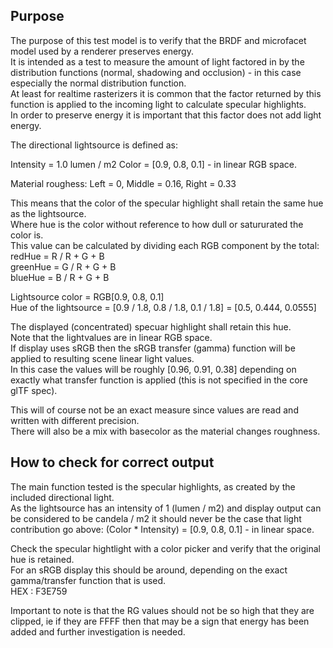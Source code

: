 ## Purpose

The purpose of this test model is to verify that the BRDF and microfacet model used by a renderer preserves energy.  
It is intended as a test to measure the amount of light factored in by the distribution functions (normal, shadowing and occlusion) - in this case especially the normal distribution function.  
At least for realtime rasterizers it is common that the factor returned by this function is applied to the incoming light to calculate specular highlights.  
In order to preserve energy it is important that this factor does not add light energy.  

The directional lightsource is defined as:

Intensity = 1.0 lumen / m2
Color = [0.9, 0.8, 0.1]  - in linear RGB space.  

Material roughess:
Left = 0, Middle = 0.16, Right = 0.33

This means that the color of the specular highlight shall retain the same hue as the lightsource.  
Where hue is the color without reference to how dull or satururated the color is.  
This value can be calculated by dividing each RGB component by the total:  
redHue = R / R + G + B  
greenHue = G / R + G + B  
blueHue = B / R + G + B  

Lightsource color = RGB[0.9, 0.8, 0.1]  
Hue of the lightsource = [0.9 / 1.8, 0.8 / 1.8, 0.1 / 1.8] = [0.5, 0.444, 0.0555]  

The displayed (concentrated) specuar highlight shall retain this hue.  
Note that the lightvalues are in linear RGB space.    
If display uses sRGB then the sRGB transfer (gamma) function will be applied to resulting scene linear light values.  
In this case the values will be roughly [0.96, 0.91, 0.38] depending on exactly what transfer function is applied (this is not specified in the core glTF spec).  

This will of course not be an exact measure since values are read and written with different precision.  
There will also be a mix with basecolor as the material changes roughness.

## How to check for correct output

The main function tested is the specular highlights, as created by the included directional light.  
As the lightsource has an intensity of 1 (lumen / m2) and display output can be considered to be candela / m2 it should never be the case that light contribution go above:
(Color * Intensity) = [0.9, 0.8, 0.1] - in linear space.  

Check the specular hightlight with a color picker and verify that the original hue is retained.  
For an sRGB display this should be around, depending on the exact gamma/transfer function that is used.  
HEX : F3E759

Important to note is that the RG values should not be so high that they are clipped, ie if they are FFFF then that may be a sign that energy has been added and further investigation is needed.  
